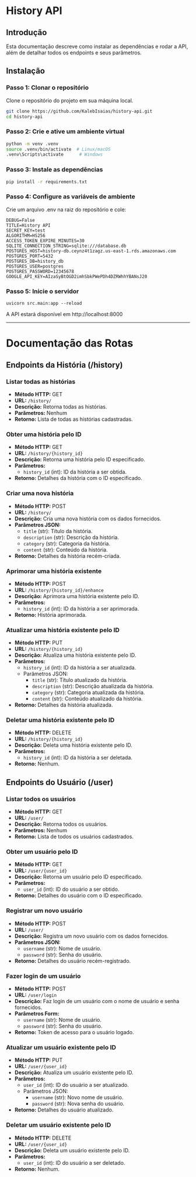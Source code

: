 # History API

## Introdução

Esta documentação descreve como instalar as dependências e rodar a API, além de detalhar todos os endpoints e seus parâmetros.

## Instalação

### Passo 1: Clonar o repositório

Clone o repositório do projeto em sua máquina local.

```bash
git clone https://github.com/KalebIsaias/history-api.git
cd history-api
```

### Passo 2: Crie e ative um ambiente virtual

```bash
python -m venv .venv
source .venv/bin/activate  # Linux/macOS
.venv\Scripts\activate      # Windows
```

### Passo 3: Instale as dependências

```bash
pip install -r requirements.txt
```

### Passo 4: Configure as variáveis de ambiente

Crie um arquivo .env na raiz do repositório e cole:

```
DEBUG=False
TITLE=History API
SECRET_KEY=test
ALGORITHM=HS256
ACCESS_TOKEN_EXPIRE_MINUTES=30
SQLITE_CONNECTION_STRING=sqlite:///database.db
POSTGRES_HOST=history-db.ceynz4t1zagz.us-east-1.rds.amazonaws.com
POSTGRES_PORT=5432
POSTGRES_DB=history_db
POSTGRES_USER=postgres
POSTGRES_PASSWORD=12345678
GOOGLE_API_KEY=AIzaSyBtOGD2imhSbkPWePDh4DZRWhhYBANsJ20
```

### Passo 5: Inicie o servidor

```
uvicorn src.main:app --reload
```

A API estará disponível em http://localhost:8000

---

# Documentação das Rotas

## Endpoints da História (/history)

### Listar todas as histórias

- **Método HTTP:** GET
- **URL:** `/history/`
- **Descrição:** Retorna todas as histórias.
- **Parâmetros:** Nenhum
- **Retorno:** Lista de todas as histórias cadastradas.

### Obter uma história pelo ID

- **Método HTTP:** GET
- **URL:** `/history/{history_id}`
- **Descrição:** Retorna uma história pelo ID especificado.
- **Parâmetros:** 
  - `history_id` (int): ID da história a ser obtida.
- **Retorno:** Detalhes da história com o ID especificado.

### Criar uma nova história

- **Método HTTP:** POST
- **URL:** `/history/`
- **Descrição:** Cria uma nova história com os dados fornecidos.
- **Parâmetros JSON:** 
  - `title` (str): Título da história.
  - `description` (str): Descrição da história.
  - `category` (str): Categoria da história.
  - `content` (str): Conteúdo da história.
- **Retorno:** Detalhes da história recém-criada.

### Aprimorar uma história existente

- **Método HTTP:** POST
- **URL:** `/history/{history_id}/enhance`
- **Descrição:** Aprimora uma história existente pelo ID.
- **Parâmetros:** 
  - `history_id` (int): ID da história a ser aprimorada.
- **Retorno:** História aprimorada.

### Atualizar uma história existente pelo ID

- **Método HTTP:** PUT
- **URL:** `/history/{history_id}`
- **Descrição:** Atualiza uma história existente pelo ID.
- **Parâmetros:** 
  - `history_id` (int): ID da história a ser atualizada.
  - Parâmetros JSON:
    - `title` (str): Título atualizado da história.
    - `description` (str): Descrição atualizada da história.
    - `category` (str): Categoria atualizada da história.
    - `content` (str): Conteúdo atualizado da história.
- **Retorno:** Detalhes da história atualizada.

### Deletar uma história existente pelo ID

- **Método HTTP:** DELETE
- **URL:** `/history/{history_id}`
- **Descrição:** Deleta uma história existente pelo ID.
- **Parâmetros:** 
  - `history_id` (int): ID da história a ser deletada.
- **Retorno:** Nenhum.

## Endpoints do Usuário (/user)

### Listar todos os usuários

- **Método HTTP:** GET
- **URL:** `/user/`
- **Descrição:** Retorna todos os usuários.
- **Parâmetros:** Nenhum
- **Retorno:** Lista de todos os usuários cadastrados.

### Obter um usuário pelo ID

- **Método HTTP:** GET
- **URL:** `/user/{user_id}`
- **Descrição:** Retorna um usuário pelo ID especificado.
- **Parâmetros:** 
  - `user_id` (int): ID do usuário a ser obtido.
- **Retorno:** Detalhes do usuário com o ID especificado.

### Registrar um novo usuário

- **Método HTTP:** POST
- **URL:** `/user/`
- **Descrição:** Registra um novo usuário com os dados fornecidos.
- **Parâmetros JSON:** 
  - `username` (str): Nome de usuário.
  - `password` (str): Senha do usuário.
- **Retorno:** Detalhes do usuário recém-registrado.

### Fazer login de um usuário

- **Método HTTP:** POST
- **URL:** `/user/login`
- **Descrição:** Faz login de um usuário com o nome de usuário e senha fornecidos.
- **Parâmetros Form:** 
  - `username` (str): Nome de usuário.
  - `password` (str): Senha do usuário.
- **Retorno:** Token de acesso para o usuário logado.

### Atualizar um usuário existente pelo ID

- **Método HTTP:** PUT
- **URL:** `/user/{user_id}`
- **Descrição:** Atualiza um usuário existente pelo ID.
- **Parâmetros:** 
  - `user_id` (int): ID do usuário a ser atualizado.
  - Parâmetros JSON:
    - `username` (str): Novo nome de usuário.
    - `password` (str): Nova senha do usuário.
- **Retorno:** Detalhes do usuário atualizado.

### Deletar um usuário existente pelo ID

- **Método HTTP:** DELETE
- **URL:** `/user/{user_id}`
- **Descrição:** Deleta um usuário existente pelo ID.
- **Parâmetros:** 
  - `user_id` (int): ID do usuário a ser deletado.
- **Retorno:** Nenhum.



